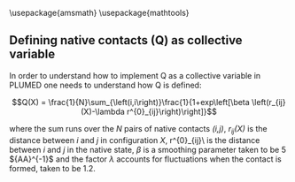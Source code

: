 <script
  src="https://cdn.mathjax.org/mathjax/latest/MathJax.js?config=TeX-AMS-MML_HTMLorMML"
  type="text/javascript">
</script>

\usepackage{amsmath}
\usepackage{mathtools}

## Defining native contacts (Q) as collective variable
In order to understand how to implement Q as a collective variable in PLUMED
one needs to understand how Q is defined:

$$Q(X) = \frac{1}{N}\sum_{\left(i,i\right)}\frac{1}{1+exp\left[\beta \left(r_{ij}(X)-\lambda r^{0}_{ij}\right)\right]}$$

where the sum runs over the _N_ pairs of native contacts _(i,j)_, _r_$`_{ij}`$_(X)_ is the 
distance between _i_ and _j_ in configuration _X_, r\^{0}_{ij}\ is the distance between
_i_ and _j_ in the native state, $\beta$ is a smoothing parameter taken to be 5 $\{AA}^{-1}$ 
and the factor $\lambda$ accounts for fluctuations when the contact is formed, taken to be
1.2.
